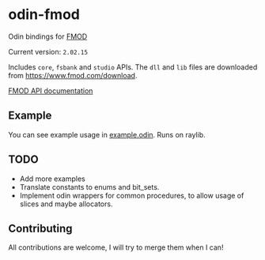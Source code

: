 # odin-fmod
Odin bindings for [FMOD](https://www.fmod.com/)

Current version: `2.02.15`

Includes `core`, `fsbank` and `studio` APIs. The `dll` and `lib` files are downloaded from https://www.fmod.com/download.

[FMOD API documentation](https://www.fmod.com/docs/2.00/api/welcome.html)

## Example
You can see example usage in [example.odin](example/example.odin). Runs on raylib.

## TODO
- Add more examples
- Translate constants to enums and bit_sets.
- Implement odin wrappers for common procedures, to allow usage of slices and maybe allocators.

## Contributing
All contributions are welcome, I will try to merge them when I can!

